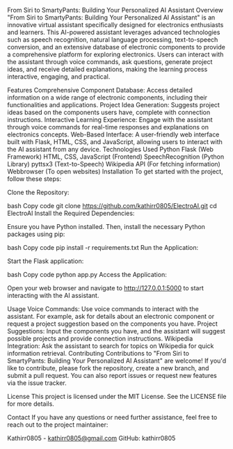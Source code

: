 From Siri to SmartyPants: Building Your Personalized AI Assistant
Overview
"From Siri to SmartyPants: Building Your Personalized AI Assistant" is an innovative virtual assistant specifically designed for electronics enthusiasts and learners. This AI-powered assistant leverages advanced technologies such as speech recognition, natural language processing, text-to-speech conversion, and an extensive database of electronic components to provide a comprehensive platform for exploring electronics. Users can interact with the assistant through voice commands, ask questions, generate project ideas, and receive detailed explanations, making the learning process interactive, engaging, and practical.

Features
Comprehensive Component Database: Access detailed information on a wide range of electronic components, including their functionalities and applications.
Project Idea Generation: Suggests project ideas based on the components users have, complete with connection instructions.
Interactive Learning Experience: Engage with the assistant through voice commands for real-time responses and explanations on electronics concepts.
Web-Based Interface: A user-friendly web interface built with Flask, HTML, CSS, and JavaScript, allowing users to interact with the AI assistant from any device.
Technologies Used
Python
Flask (Web Framework)
HTML, CSS, JavaScript (Frontend)
SpeechRecognition (Python Library)
pyttsx3 (Text-to-Speech)
Wikipedia API (For fetching information)
Webbrowser (To open websites)
Installation
To get started with the project, follow these steps:

Clone the Repository:

bash
Copy code
git clone https://github.com/kathirr0805/ElectroAI.git
cd ElectroAI
Install the Required Dependencies:

Ensure you have Python installed. Then, install the necessary Python packages using pip:

bash
Copy code
pip install -r requirements.txt
Run the Application:

Start the Flask application:

bash
Copy code
python app.py
Access the Application:

Open your web browser and navigate to http://127.0.0.1:5000 to start interacting with the AI assistant.

Usage
Voice Commands: Use voice commands to interact with the assistant. For example, ask for details about an electronic component or request a project suggestion based on the components you have.
Project Suggestions: Input the components you have, and the assistant will suggest possible projects and provide connection instructions.
Wikipedia Integration: Ask the assistant to search for topics on Wikipedia for quick information retrieval.
Contributing
Contributions to "From Siri to SmartyPants: Building Your Personalized AI Assistant" are welcome! If you'd like to contribute, please fork the repository, create a new branch, and submit a pull request. You can also report issues or request new features via the issue tracker.

License
This project is licensed under the MIT License. See the LICENSE file for more details.

Contact
If you have any questions or need further assistance, feel free to reach out to the project maintainer:

Kathirr0805 - kathirr0805@gmail.com
GitHub: kathirr0805
